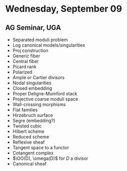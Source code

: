 # Wednesday, September 09

## AG Seminar, UGA

- Separated moduli problem
- Log canonical models/singularities
- Proj construction
- Generic fiber
- Central fiber
- Picard rank
- Polarized
- Ample or Cartier divisors
- Nodal singularities
- Closed embedding
- Proper Deligne-Mumford stack
- Projective coarse moduli space
- Wall-crossing morphisms
- Flat families
- Hirzebruch surface
- Segre (embedding?)
- Twisted cubic
- Hilbert scheme
- Reduced scheme
- Reflexive sheaf
- Tangent space to a functor
- Cotangent complex
- $\OO(D), \omega(D)$ for $D$ a divisor
- Canonical sheaf
